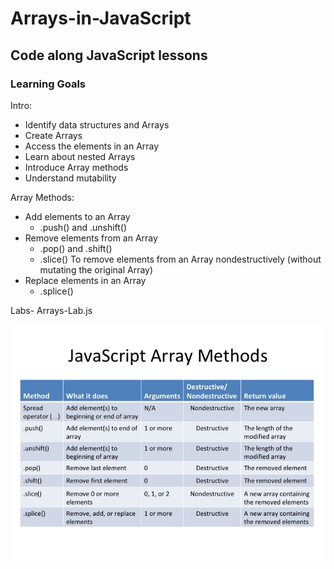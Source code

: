 # Arrays-in-JavaScript
## Code along JavaScript lessons
### Learning Goals

Intro:
- Identify data structures and Arrays
- Create Arrays
- Access the elements in an Array
- Learn about nested Arrays
- Introduce Array methods
- Understand mutability

Array Methods:
- Add elements to an Array 
    - .push() and .unshift()
- Remove elements from an Array
    - .pop() and .shift()
    - .slice() To remove elements from an Array nondestructively (without mutating the original Array)
- Replace elements in an Array
    - .splice()
    
Labs- Arrays-Lab.js
    
![](images/javascript-array-methods.jpg)


